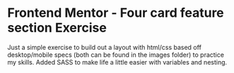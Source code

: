 # Frontend Mentor - Four card feature section Exercise

Just a simple exercise to build out a layout with html/css based off desktop/mobile specs (both can be found in the images folder) to practice my skills. Added SASS to make life a little easier with variables and nesting.
